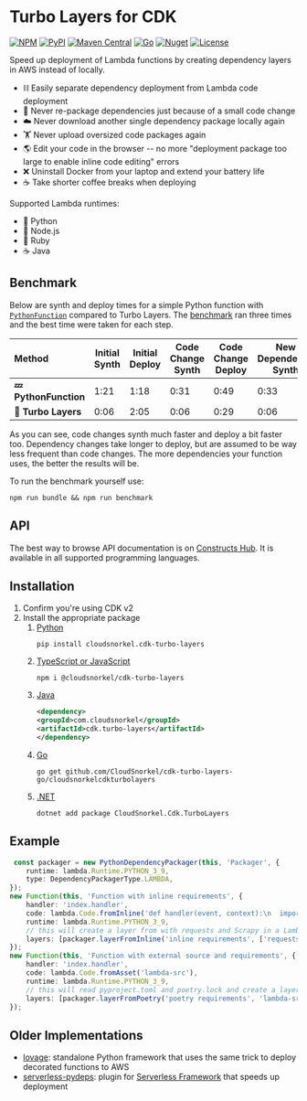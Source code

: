 # Turbo Layers for CDK

[![NPM](https://img.shields.io/npm/v/@cloudsnorkel/cdk-turbo-layers?label=npm&logo=npm)][7]
[![PyPI](https://img.shields.io/pypi/v/cloudsnorkel.cdk-turbo-layers?label=pypi&logo=pypi)][6]
[![Maven Central](https://img.shields.io/maven-central/v/com.cloudsnorkel/cdk.turbo-layers.svg?label=Maven%20Central&logo=java)][8]
[![Go](https://img.shields.io/github/v/tag/CloudSnorkel/cdk-turbo-layers?color=red&label=go&logo=go)][11]
[![Nuget](https://img.shields.io/nuget/v/CloudSnorkel.Cdk.TurboLayers?color=red&&logo=nuget)][12]
[![License](https://img.shields.io/badge/license-Apache--2.0-blue)](https://github.com/CloudSnorkel/cdk-turbo-layers/blob/main/LICENSE)

Speed up deployment of Lambda functions by creating dependency layers in AWS instead of locally.

* ⛓️ Easily separate dependency deployment from Lambda code deployment
* 🔁 Never re-package dependencies just because of a small code change
* ☁️ Never download another single dependency package locally again
* 🏋️ Never upload oversized code packages again
* 🌎 Edit your code in the browser -- no more "deployment package too large to enable inline code editing" errors
* ❌ Uninstall Docker from your laptop and extend your battery life
* ☕ Take shorter coffee breaks when deploying

Supported Lambda runtimes:

* 🐍 Python
* 📜 Node.js
* 💎 Ruby
* ☕ Java

## Benchmark

Below are synth and deploy times for a simple Python function with [`PythonFunction`](https://docs.aws.amazon.com/cdk/api/v2/docs/@aws-cdk_aws-lambda-python-alpha.PythonFunction.html) compared to Turbo Layers. The [benchmark](benchmark/deployment.ts) ran three times and the best time were taken for each step.

| Method                | Initial<br/>Synth | Initial<br/>Deploy | Code Change<br/>Synth | Code Change<br/>Deploy | New Dependency<br/>Synth | New Dependency<br/>Deploy |
|:----------------------|-------------------|--------------------|-----------------------|------------------------|--------------------------|---------------------------|
| **💤 PythonFunction** | 1:21              | 1:18               | 0:31                  | 0:49                   | 0:33                     | 0:52                      |
| **🚀 Turbo Layers**   | 0:06              | 2:05               | 0:06                  | 0:29                   | 0:06                     | 1:50                      |

As you can see, code changes synth much faster and deploy a bit faster too. Dependency changes take longer to deploy, but are assumed to be way less frequent than code changes. The more dependencies your function uses, the better the results will be.

To run the benchmark yourself use:

```
npm run bundle && npm run benchmark
```

## API

The best way to browse API documentation is on [Constructs Hub][13]. It is available in all supported programming languages.

## Installation

1. Confirm you're using CDK v2
2. Install the appropriate package
    1. [Python][6]
       ```
       pip install cloudsnorkel.cdk-turbo-layers
       ```
    2. [TypeScript or JavaScript][7]
       ```
       npm i @cloudsnorkel/cdk-turbo-layers
       ```
    3. [Java][8]
       ```xml
       <dependency>
       <groupId>com.cloudsnorkel</groupId>
       <artifactId>cdk.turbo-layers</artifactId>
       </dependency>
       ```
    4. [Go][11]
       ```
       go get github.com/CloudSnorkel/cdk-turbo-layers-go/cloudsnorkelcdkturbolayers
       ```
    5. [.NET][12]
       ```
       dotnet add package CloudSnorkel.Cdk.TurboLayers
       ```

## Example

```typescript
 const packager = new PythonDependencyPackager(this, 'Packager', {
    runtime: lambda.Runtime.PYTHON_3_9,
    type: DependencyPackagerType.LAMBDA,
});
new Function(this, 'Function with inline requirements', {
    handler: 'index.handler',
    code: lambda.Code.fromInline('def handler(event, context):\n  import requests'),
    runtime: lambda.Runtime.PYTHON_3_9,
    // this will create a layer from with requests and Scrapy in a Lambda function instead of locally
    layers: [packager.layerFromInline('inline requirements', ['requests', 'Scrapy'])],
});
new Function(this, 'Function with external source and requirements', {
    handler: 'index.handler',
    code: lambda.Code.fromAsset('lambda-src'),
    runtime: lambda.Runtime.PYTHON_3_9,
    // this will read pyproject.toml and poetry.lock and create a layer from the requirements in a Lambda function instead of locally
    layers: [packager.layerFromPoetry('poetry requirements', 'lambda-src')],
});
```

## Older Implementations

* [lovage](https://github.com/CloudSnorkel/lovage): standalone Python framework that uses the same trick to deploy decorated functions to AWS
* [serverless-pydeps](https://github.com/CloudSnorkel/serverless-pydeps): plugin for [Serverless Framework](https://www.serverless.com/) that speeds up deployment

[6]: https://pypi.org/project/cloudsnorkel.cdk-turbo-layers
[7]: https://www.npmjs.com/package/@cloudsnorkel/cdk-turbo-layers
[8]: https://search.maven.org/search?q=g:%22com.cloudsnorkel%22%20AND%20a:%22cdk.turbo-layers%22
[11]: https://pkg.go.dev/github.com/CloudSnorkel/cdk-turbo-layers-go/cloudsnorkelcdkturbolayers
[12]: https://www.nuget.org/packages/CloudSnorkel.Cdk.TurboLayers/
[13]: https://constructs.dev/packages/@cloudsnorkel/cdk-turbo-layers/
